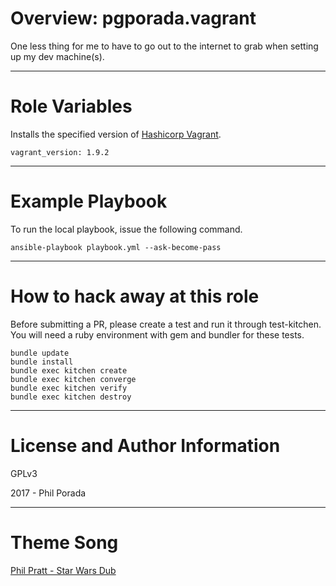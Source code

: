 # Overview: pgporada.vagrant

One less thing for me to have to go out to the internet to grab when setting up my dev machine(s).

- - - -
# Role Variables

Installs the specified version of [Hashicorp Vagrant](https://www.vagrantup.com/downloads.html).

    vagrant_version: 1.9.2

- - - -
# Example Playbook

To run the local playbook, issue the following command.

    ansible-playbook playbook.yml --ask-become-pass

- - - -
# How to hack away at this role
Before submitting a PR, please create a test and run it through test-kitchen. You will need a ruby environment with gem and bundler for these tests.

	bundle update
	bundle install
	bundle exec kitchen create
   	bundle exec kitchen converge
   	bundle exec kitchen verify
	bundle exec kitchen destroy

- - - -
# License and Author Information
GPLv3

2017 - Phil Porada

- - - -
# Theme Song
[Phil Pratt - Star Wars Dub](https://www.youtube.com/watch?v=d6b1j-FncOs)
